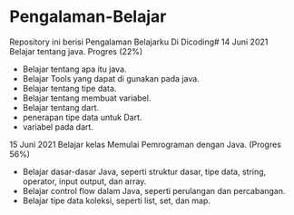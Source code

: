 # Pengalaman-Belajar
Repository ini berisi Pengalaman Belajarku Di Dicoding#
14 Juni 2021
Belajar tentang java. Progres (22%)
* Belajar tentang apa itu java.
* Belajar Tools yang dapat di gunakan pada java.
* Belajar tentang tipe data.
* Belajar tentang membuat variabel.
* Belajar tentang dart.
* penerapan tipe data untuk Dart.
* variabel pada dart.

15 Juni 2021
Belajar kelas Memulai Pemrograman dengan Java. (Progres 56%)
* Belajar dasar-dasar Java, seperti struktur dasar, tipe data, string, operator, input output, dan array.
* Belajar control flow dalam Java, seperti perulangan dan percabangan.
* Belajar tipe data koleksi, seperti list, set, dan map.
